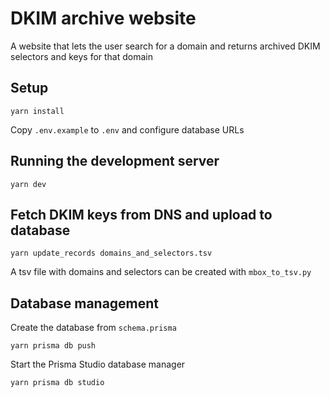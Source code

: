 # DKIM archive website

A website that lets the user search for a domain and returns archived DKIM selectors and keys for that domain

## Setup

```
yarn install
```

Copy ```.env.example``` to ```.env``` and configure database URLs


## Running the development server

```
yarn dev
```

## Fetch DKIM keys from DNS and upload to database

```
yarn update_records domains_and_selectors.tsv
```

A tsv file with domains and selectors can be created with ```mbox_to_tsv.py```

## Database management

Create the database from ```schema.prisma```

```
yarn prisma db push
```

Start the Prisma Studio database manager

```
yarn prisma db studio
```
